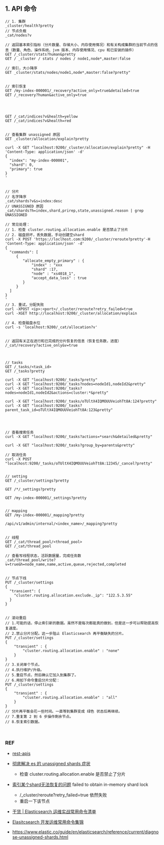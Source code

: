 

## 1. API 命令

```
// 1. 集群
_cluster/health?pretty
// 节点负载
_cat/nodes?v

// 返回基本索引指标（分片数量、存储大小、内存使用情况）和有关构成集群的当前节点的信息（数量、角色、操作系统、jvm 版本、内存使用情况、cpu 和已安装的插件）
GET /_cluster/stats?human&pretty
GET / _cluster / stats / nodes / node1,node*,master:false 

// 索引，大小降序
GET _cluster/stats/nodes/node1,node*,master:false?pretty"


// 索引恢复
GET /my-index-000001/_recovery?active_only=true&detailed=true
GET /_recovery?human&active_only=true




GET /_cat/indices?v&health=yellow
GET /_cat/indices?v&health=red


// 查看集群 unassigned 原因
GET _cluster/allocation/explain?pretty

curl -X GET "localhost:9200/_cluster/allocation/explain?pretty" -H 'Content-Type: application/json' -d'
{
  "index": "my-index-000001", 
  "shard": 0, 
  "primary": true 
}
'


// 分片
// 名字降序
_cat/shards?v&s=index:desc
// UNASSIGNED 原因
_cat/shards?h=index,shard,prirep,state,unassigned.reason | grep UNASSIGNED

// 常见处理：
// 1. 检查 cluster.routing.allocation.enable 是否禁止了分片
// 2. 磁盘损坏，丢失数据，手动创建空shard
curl -X POST 'https://loclhost.com:9200/_cluster/reroute?pretty'-H 'Content-Type: application/json' -d'
{
  "commands": [
     {
     	"allocate_empty_primary" : {
            "index" : "xxx
            "shard" :17,
            "node" : "xs4018_1",
            "accept_data_loss" : true
        }
     }   
  ]
}
'
// 3. 重试，分配失败
curl -XPOST <ip>:<port>/_cluster/reroute?retry_failed=true 
curl -XGET http://localhost:9200/_cluster/allocation/explain

// 4. 检查磁盘水位
curl -s 'localhost:9200/_cat/allocation?v'


// 返回有关正在进行和已完成的分片恢复的信息（恢复任务数，进度）
/_cat/recovery?active_only&v=true



// tasks
GET /_tasks/<task_id>
GET /_tasks?pretty

curl -X GET "localhost:9200/_tasks?pretty"
curl -X GET "localhost:9200/_tasks?nodes=nodeId1,nodeId2&pretty"
curl -X GET "localhost:9200/_tasks?nodes=nodeId1,nodeId2&actions=cluster:*&pretty"

curl -X GET "localhost:9200/_tasks/oTUltX4IQMOUUVeiohTt8A:124?pretty"
curl -X GET "localhost:9200/_tasks?parent_task_id=oTUltX4IQMOUUVeiohTt8A:123&pretty"




// 查看搜索任务
curl -X GET "localhost:9200/_tasks?actions=*search&detailed&pretty"

curl -X GET "localhost:9200/_tasks?group_by=parents&pretty"

// 取消任务
curl -X POST "localhost:9200/_tasks/oTUltX4IQMOUUVeiohTt8A:12345/_cancel?pretty"


// setting
GET /_cluster/settings?pretty

GET /*/_settings?pretty

GET /my-index-000001/_settings?pretty


// mapping
GET /my-index-000001/_mapping?pretty

/api/v1/admin/internal/<index_name>/_mapping?pretty


// 线程
GET /_cat/thread_pool/<thread_pool>
GET /_cat/thread_pool

// 查看写线程状态，活跃数据量，完成任务数
_cat/thread_pool/write?v=true&h=node_name,name,active,queue,rejected,completed


// 节点下线
PUT /_cluster/settings
{
  "transient": {
    "cluster.routing.allocation.exclude._ip": "122.5.3.55"
  }
}


// 滚动重启
// 1.可能的话，停止索引新的数据。虽然不是每次都能真的做到，但是这一步可以帮助提高恢复速度。
// 2.禁止分片分配。这一步阻止 Elasticsearch 再平衡缺失的分片。
PUT /_cluster/settings
{
    "transient" : {
        "cluster.routing.allocation.enable" : "none"
    }
}
// 3.关闭单个节点。
// 4.执行维护/升级。
// 5.重启节点，然后确认它加入到集群了。
// 6.用如下命令重启分片分配：
PUT /_cluster/settings
{
    "transient" : {
        "cluster.routing.allocation.enable" : "all"
    }
}
// 分片再平衡会花一些时间。一直等到集群变成 绿色 状态后再继续。
// 7.重复第 2 到 6 步操作剩余节点。
// 8.恢复索引数据。



```



### REF

- [rest-apis](https://www.elastic.co/guide/en/elasticsearch/reference/current/rest-apis.html)
- [彻底解决 es 的 unassigned shards 症状](https://toutiao.io/posts/na8zgp/preview)
  - 检查 cluster.routing.allocation.enable 是否禁止了分片

- [索引某个shard无法恢复的问题](https://elasticsearch.cn/question/3998) failed to obtain in-memory shard lock
  - /_cluster/reroute?retry_failed=true 依然失败
  - 重启一下该节点

- [干货 | Elasticsearch 运维实战常用命令清单](https://mp.weixin.qq.com/s?__biz=MzI2NDY1MTA3OQ==&mid=2247485141&idx=1&sn=c785d6c128761c33f9744bf1454a472a)
- [Elasitcsearch 开发运维常用命令集锦](https://mp.weixin.qq.com/s?__biz=MzI2NDY1MTA3OQ==&mid=2247487406&idx=1&sn=7f4d62b2710af7a833a66371c873d8af)
- https://www.elastic.co/guide/en/elasticsearch/reference/current/diagnose-unassigned-shards.html

